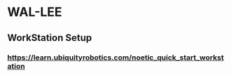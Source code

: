 # WAL-LEE

## WorkStation Setup
### https://learn.ubiquityrobotics.com/noetic_quick_start_workstation
